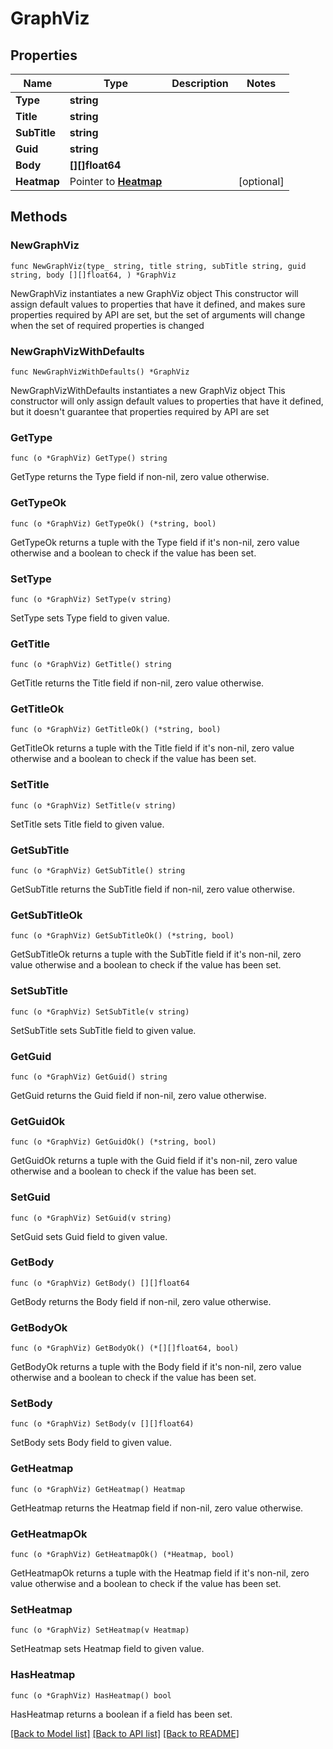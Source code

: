 # GraphViz

## Properties

Name | Type | Description | Notes
------------ | ------------- | ------------- | -------------
**Type** | **string** |  | 
**Title** | **string** |  | 
**SubTitle** | **string** |  | 
**Guid** | **string** |  | 
**Body** | **[][]float64** |  | 
**Heatmap** | Pointer to [**Heatmap**](Heatmap.md) |  | [optional] 

## Methods

### NewGraphViz

`func NewGraphViz(type_ string, title string, subTitle string, guid string, body [][]float64, ) *GraphViz`

NewGraphViz instantiates a new GraphViz object
This constructor will assign default values to properties that have it defined,
and makes sure properties required by API are set, but the set of arguments
will change when the set of required properties is changed

### NewGraphVizWithDefaults

`func NewGraphVizWithDefaults() *GraphViz`

NewGraphVizWithDefaults instantiates a new GraphViz object
This constructor will only assign default values to properties that have it defined,
but it doesn't guarantee that properties required by API are set

### GetType

`func (o *GraphViz) GetType() string`

GetType returns the Type field if non-nil, zero value otherwise.

### GetTypeOk

`func (o *GraphViz) GetTypeOk() (*string, bool)`

GetTypeOk returns a tuple with the Type field if it's non-nil, zero value otherwise
and a boolean to check if the value has been set.

### SetType

`func (o *GraphViz) SetType(v string)`

SetType sets Type field to given value.


### GetTitle

`func (o *GraphViz) GetTitle() string`

GetTitle returns the Title field if non-nil, zero value otherwise.

### GetTitleOk

`func (o *GraphViz) GetTitleOk() (*string, bool)`

GetTitleOk returns a tuple with the Title field if it's non-nil, zero value otherwise
and a boolean to check if the value has been set.

### SetTitle

`func (o *GraphViz) SetTitle(v string)`

SetTitle sets Title field to given value.


### GetSubTitle

`func (o *GraphViz) GetSubTitle() string`

GetSubTitle returns the SubTitle field if non-nil, zero value otherwise.

### GetSubTitleOk

`func (o *GraphViz) GetSubTitleOk() (*string, bool)`

GetSubTitleOk returns a tuple with the SubTitle field if it's non-nil, zero value otherwise
and a boolean to check if the value has been set.

### SetSubTitle

`func (o *GraphViz) SetSubTitle(v string)`

SetSubTitle sets SubTitle field to given value.


### GetGuid

`func (o *GraphViz) GetGuid() string`

GetGuid returns the Guid field if non-nil, zero value otherwise.

### GetGuidOk

`func (o *GraphViz) GetGuidOk() (*string, bool)`

GetGuidOk returns a tuple with the Guid field if it's non-nil, zero value otherwise
and a boolean to check if the value has been set.

### SetGuid

`func (o *GraphViz) SetGuid(v string)`

SetGuid sets Guid field to given value.


### GetBody

`func (o *GraphViz) GetBody() [][]float64`

GetBody returns the Body field if non-nil, zero value otherwise.

### GetBodyOk

`func (o *GraphViz) GetBodyOk() (*[][]float64, bool)`

GetBodyOk returns a tuple with the Body field if it's non-nil, zero value otherwise
and a boolean to check if the value has been set.

### SetBody

`func (o *GraphViz) SetBody(v [][]float64)`

SetBody sets Body field to given value.


### GetHeatmap

`func (o *GraphViz) GetHeatmap() Heatmap`

GetHeatmap returns the Heatmap field if non-nil, zero value otherwise.

### GetHeatmapOk

`func (o *GraphViz) GetHeatmapOk() (*Heatmap, bool)`

GetHeatmapOk returns a tuple with the Heatmap field if it's non-nil, zero value otherwise
and a boolean to check if the value has been set.

### SetHeatmap

`func (o *GraphViz) SetHeatmap(v Heatmap)`

SetHeatmap sets Heatmap field to given value.

### HasHeatmap

`func (o *GraphViz) HasHeatmap() bool`

HasHeatmap returns a boolean if a field has been set.


[[Back to Model list]](../README.md#documentation-for-models) [[Back to API list]](../README.md#documentation-for-api-endpoints) [[Back to README]](../README.md)


